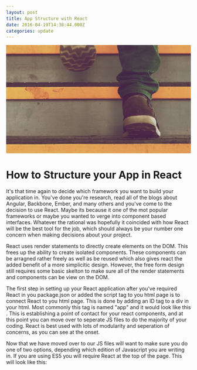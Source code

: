 ```yaml
---
layout: post
title: App Structure with React
date: 2016-04-19T14:38:44.000Z
categories: update
---
```

<img src="/images/fulls/04.jpg" class="fit image">
<h1>How to Structure your App in React</h1>

It's that time again to decide which framework you want to build your application in. You've done you're research, read all of the blogs about Angular, Backbone, Ember, and many others and you've come to the decision to use React. Maybe its because it one of the mot popular frameworks or maybe you wanted to verge into component based interfaces. Whatever the rational was hopefully it coincided with how React will be the best tool for the job, which should always be your number one concern when making decisions about your project.

React uses render statements to directly create elements on the DOM. This frees up the ability to create isolated components. These components can be arragned rather freely as well as be reused which also gives react the added benefit of a more simplicitic design. However, the free form design still requires some basic skelton to make sure all of the render statements and components can be view on the DOM.

The first step in setting up your React application after you've required React in you package.json or added the script tag to you html page is to connect React to you html page. This is done by adding an ID tag to a div in your html. Most commonly this tag is named "app" and it would look like this . This is establishing a point of contact for your react components, and at this point you can move over to seperate JS files to do the majority of your coding. React is best used with lots of modularity and seperation of concerns, as you can see at the onset.

Now that we have moved over to our JS files will want to make sure you do one of two options, depending which edition of Javascript you are writing in. If you are using ES5 you will require React at the top of the page. This will look like this: 